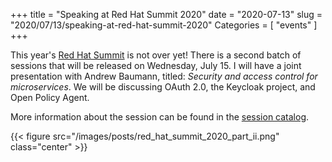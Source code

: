 +++
title = "Speaking at Red Hat Summit 2020"
date = "2020-07-13"
slug = "2020/07/13/speaking-at-red-hat-summit-2020"
Categories = [ "events" ]
+++

This year's [Red Hat Summit](https://www.redhat.com/en/summit) is not over yet! There is a second batch of sessions that will be released on Wednesday, July 15. I will have a joint presentation with Andrew Baumann, titled: *Security and access control for microservices*. We will be discussing OAuth 2.0, the Keycloak project, and Open Policy Agent.

More information about the session can be found in the [session catalog](https://summit.redhat.com/conference/sessions?p1=eyJzcGVha2VyIjpbXSwidGltZXNsb3QiOltdLCJkYXkiOltdLCJyb29tIjpbXSwibG9jYXRpb24iOltdLCJzb3J0b3JkZXIiOiJkYXRlIiwic3RhcnQiOiIiLCJmaW5pc2giOiIiLCJwYWdlbnVtYmVyIjoxLCJzaGFyZWlkIjoiIiwiY2F0ZWdvcmllcyI6e30sImtleXdvcmQiOiJTZWN1cml0eSBhbmQgYWNjZXNzIGNvbnRyb2wifQ==).

{{< figure src="/images/posts/red_hat_summit_2020_part_ii.png" class="center" >}}

<!--more-->

